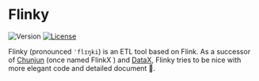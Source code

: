 # Flinky

![Version](https://img.shields.io/badge/flinky-0.0.1-brightgreen)
[![License](https://img.shields.io/badge/license-Apache%202-4EB1BA.svg)](https://www.apache.org/licenses/LICENSE-2.0.html)

Flinky (pronounced `ˈflɪŋki`) is an ETL tool based on Flink. As a successor of [Chunjun](https://github.com/DTStack/chunjun) (once named FlinkX ) and [DataX](https://github.com/alibaba/DataX), Flinky tries to be nice with more elegant code and detailed document :vulcan_salute:.